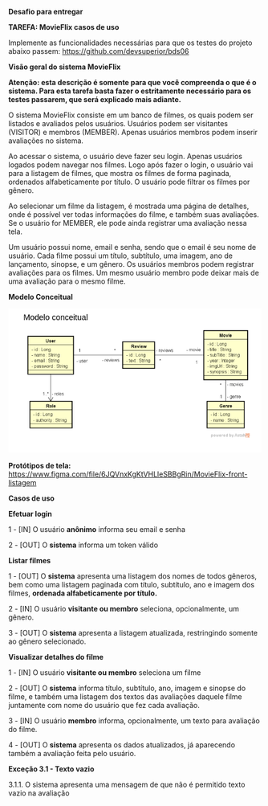 **Desafio para entregar**

**TAREFA: MovieFlix casos de uso**

Implemente as funcionalidades necessárias para que os testes do projeto abaixo passem:
https://github.com/devsuperior/bds06

**Visão geral do sistema MovieFlix**

**Atenção: esta descrição é somente para que você compreenda o que é o sistema. Para esta tarefa basta fazer o estritamente necessário para os testes passarem, que será explicado mais adiante.**

O sistema MovieFlix consiste em um banco de filmes, os quais podem ser listados e avaliados pelos usuários. Usuários podem ser visitantes (VISITOR) e membros (MEMBER). Apenas usuários membros podem inserir avaliações no sistema.

Ao acessar o sistema, o usuário deve fazer seu login. Apenas usuários logados podem navegar nos filmes. Logo após fazer o login, o usuário vai para a listagem de filmes, que mostra os filmes de forma paginada, ordenados alfabeticamente por título. O usuário pode filtrar os filmes por gênero.

Ao selecionar um filme da listagem, é mostrada uma página de detalhes, onde é possível ver todas informações do filme, e também suas avaliações. Se o usuário for MEMBER, ele pode ainda registrar uma avaliação nessa tela.

Um usuário possui nome, email e senha, sendo que o email é seu nome de usuário. Cada filme possui um título, subtítulo, uma imagem, ano de lançamento, sinopse, e um gênero. Os usuários membros podem registrar avaliações para os filmes. Um mesmo usuário membro pode deixar mais de uma avaliação para o mesmo filme.

**Modelo Conceitual**

![uml](https://github.com/rosana-moreira/desafio-casos-de-uso/blob/master/modelo-conceitual.png)


**Protótipos de tela:**
https://www.figma.com/file/6JQVnxKgKtVHLleSBBgRin/MovieFlix-front-listagem

**Casos de uso**

**Efetuar login**

1 - [IN] O usuário **anônimo** informa seu email e senha

2 - [OUT] O **sistema** informa um token válido

**Listar filmes**

1 - [OUT] O **sistema** apresenta uma listagem dos nomes de todos gêneros, bem como uma listagem paginada com título, subtítulo, ano e imagem dos filmes, **ordenada alfabeticamente por título.**

2 - [IN] O usuário **visitante ou membro** seleciona, opcionalmente, um gênero.

3 - [OUT] O **sistema** apresenta a listagem atualizada, restringindo somente ao gênero selecionado.

**Visualizar detalhes do filme**

1 - [IN] O usuário **visitante ou membro** seleciona um filme

2 - [OUT] O **sistema** informa título, subtítulo, ano, imagem e sinopse do filme, e também uma listagem dos textos das avaliações daquele filme juntamente com nome do usuário que fez cada avaliação.

3 - [IN] O usuário **membro** informa, opcionalmente, um texto para avaliação do filme.

4 - [OUT] O **sistema** apresenta os dados atualizados, já aparecendo também a avaliação feita pelo usuário.

**Exceção 3.1 - Texto vazio**

3.1.1. O sistema apresenta uma mensagem de que não é permitido texto vazio na avaliação 

